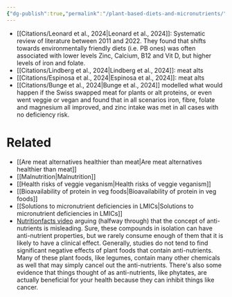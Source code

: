 ```yaml
---
{"dg-publish":true,"permalink":"/plant-based-diets-and-micronutrients/","tags":["#alternative_proteins","#health_nutrition"],"created":"2025-01-14T18:26:02.423+00:00","updated":"2025-10-10T23:42:23.554+01:00"}
---
```


- [[Citations/Leonard et al., 2024\|Leonard et al., 2024]]: Systematic review of literature between 2011 and 2022. They found that shifts towards environmentally friendly diets (i.e. PB ones) was often associated with lower levels Zinc, Calcium, B12 and Vit D, but higher levels of iron and folate.
- [[Citations/Lindberg et al., 2024\|Lindberg et al., 2024]]: meat alts
- [[Citations/Espinosa et al., 2024\|Espinosa et al., 2024]]: meat alts
- [[Citations/Bunge et al., 2024\|Bunge et al., 2024]] modelled what would happen if the Swiss swapped meat for plants or alt proteins, or even went veggie or vegan and found that in all scenarios iron, fibre, folate and magnesium all improved, and zinc intake was met in all cases with no deficiency risk.
# Related
- [[Are meat alternatives healthier than meat\|Are meat alternatives healthier than meat]]
- [[Malnutrition\|Malnutrition]]
- [[Health risks of veggie veganism\|Health risks of veggie veganism]]
- [[Bioavailability of protein in veg foods\|Bioavailability of protein in veg foods]]
- [[Solutions to micronutrient deficiencies in LMICs\|Solutions to micronutrient deficiencies in LMICs]]
- [Nutritionfacts video](https://nutritionfacts.org/video/is-soy-milk-the-most-nutritious-non-dairy-milk/) arguing (halfway through) that the concept of anti-nutrients is misleading. Sure, these compounds in isolation can have anti-nutrient properties, but we rarely consume enough of them that it is likely to have a clinical effect. Generally, studies do not tend to find significant negative effects of plant foods that contain anti-nutrients. Many of these plant foods, like legumes, contain many other chemicals as well that may simply cancel out the anti-nutrients. There's also some evidence that things thought of as anti-nutrients, like phytates, are actually beneficial for your health because they can inhibit things like cancer.